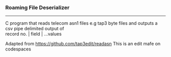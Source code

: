 ### Roaming File Deserializer

<hr>
C program that reads telecom asn1 files e.g tap3 byte files and outputs a csv pipe delimited output of <br>
record no. | field | ...values

Adapted from https://github.com/tap3edit/readasn
This is an edit mafe on codespaces
